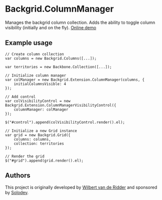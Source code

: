 # Backgrid.ColumnManager

Manages the backgrid column collection. Adds the ability to toggle column visibility (initially and on the fly).
[Online demo](http://wridder.github.io/Backgrid.ColumnManager/)

## Example usage
```
// Create column collection
var columns = new Backgrid.Columns([...]);

var territories = new Backbone.Collection([...]);

// Initialize column manager
var colManager = new Backgrid.Extension.ColumnManager(columns, {
	initialColumnsVisible: 4
});

// Add control
var colVisibilityControl = new Backgrid.Extension.ColumnManagerVisibilityControl({
	columnManager: colManager
});

$("#control").append(colVisibilityControl.render().el);

// Initialize a new Grid instance
var grid = new Backgrid.Grid({
	columns: columns,
	collection: territories
});

// Render the grid
$("#grid").append(grid.render().el);
```

## Authors
This project is originally developed by [Wilbert van de Ridder](https://github.com/WRidder/) and sponsored by [Solodev](http://www.solodev.com).
